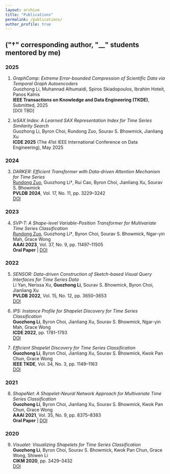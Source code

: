```yaml
---
layout: archive
title: "Publications"
permalink: /publications/
author_profile: true
---
```


## ("†" corresponding author, "__" students mentored by me)
<!-- "*" equal contribution, -->


### 2025

1. *GraphComp: Extreme Error-bounded Compression of Scientific Data via Temporal Graph Autoencoders*  
   Guozhong Li, Muhannad Alhumaidi, Spiros Skiadopoulos, Ibrahim Hoteit, Panos Kalnis  
   **IEEE Transactions on Knowledge and Data Engineering (TKDE)**, Submitted, 2025  
   [DOI TBD]

2. *leSAX Index: A Learned SAX Representation Index for Time Series Similarity Search*  
   Guozhong Li, Byron Choi, Rundong Zuo, Sourav S. Bhowmick, Jianliang Xu  
   **ICDE 2025** (The 41st IEEE International Conference on Data Engineering), May 2025

### 2024

3. *DARKER: Efficient Transformer with Data-driven Attention Mechanism for Time Series*  
   <u>Rundong Zuo</u>, Guozhong Li†, Rui Cao, Byron Choi, Jianliang Xu, Sourav S. Bhowmick  
   **PVLDB 2024**, Vol. 17, No. 11, pp. 3229–3242  
   [DOI](https://doi.org/10.14778/3681954.3681996)

### 2023

4. *SVP-T: A Shape-level Variable-Position Transformer for Multivariate Time Series Classification*  
   <u>Rundong Zuo</u>, Guozhong Li†, Byron Choi, Sourav S. Bhowmick, Ngar-yin Mah, Grace Wong  
   **AAAI 2023**, Vol. 37, No. 9, pp. 11497–11505  
   **Oral Paper** | [DOI](https://doi.org/10.1609/aaai.v37i9.26359)

### 2022

5. *SENSOR: Data-driven Construction of Sketch-based Visual Query Interfaces for Time Series Data*  
   Li Yan, Nerissa Xu, **Guozhong Li**, Sourav S. Bhowmick, Byron Choi, Jianliang Xu  
   **PVLDB 2022**, Vol. 15, No. 12, pp. 3650–3653  
   [DOI](https://doi.org/10.14778/3554821.3554866)

6. *IPS: Instance Profile for Shapelet Discovery for Time Series Classification*  
   **Guozhong Li**, Byron Choi, Jianliang Xu, Sourav S. Bhowmick, Ngar-yin Mah, Grace Wong  
   **ICDE 2022**, pp. 1781–1793  
   [DOI](https://doi.org/10.1109/ICDE53745.2022.00179)

7. *Efficient Shapelet Discovery for Time Series Classification*  
   **Guozhong Li**, Byron Choi, Jianliang Xu, Sourav S. Bhowmick, Kwok Pan Chun, Grace Wong  
   **IEEE TKDE**, Vol. 34, No. 3, pp. 1149–1163  
   [DOI](https://doi.org/10.1109/TKDE.2020.2995870)

### 2021

8. *ShapeNet: A Shapelet-Neural Network Approach for Multivariate Time Series Classification*  
   **Guozhong Li**, Byron Choi, Jianliang Xu, Sourav S. Bhowmick, Kwok Pan Chun, Grace Wong  
   **AAAI 2021**, Vol. 35, No. 9, pp. 8375–8383  
   **Oral Paper** | [DOI](https://doi.org/10.1609/aaai.v35i9.17018)

### 2020

9. *Visualet: Visualizing Shapelets for Time Series Classification*  
   **Guozhong Li**, Byron Choi, Sourav S. Bhowmick, Kwok Pan Chun, Grace Wong, Shiwen Li  
   **CIKM 2020**, pp. 3429–3432  
   [DOI](https://doi.org/10.1145/3340531.3417414)
